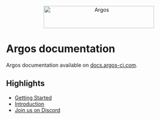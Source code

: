 <p align="center">
  <a href="https://argos-ci.com/?utm_source=github&utm_medium=logo" target="_blank">
    <img src="https://raw.githubusercontent.com/argos-ci/argos/main/resources/logos/logo-github-readme.png" alt="Argos" width="300" height="61">
  </a>
</p>

# Argos documentation

Argos documentation available on [docs.argos-ci.com](https://docs.argos-ci.com).

## Highlights

- [Getting Started](https://docs.argos-ci.com/installation)
- [Introduction](https://docs.argos-ci.com/introduction)
- [Join us on Discord](https://discord.gg/pK79sv85Vg)
